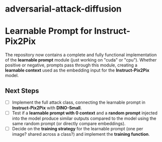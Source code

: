 # adversarial-attack-diffusion

# Learnable Prompt for Instruct-Pix2Pix

The repository now contains a complete and fully functional implementation of the **learnable prompt** module (just working on "cuda" or "cpu"). Whether positive or negative, prompts pass through this module, creating a **learnable context** used as the embedding input for the **Instruct-Pix2Pix** model.

## Next Steps

- [ ] Implement the full attack class, connecting the learnable prompt in **Instruct-Pix2Pix** with **DINO-Small**.  
- [ ] Test if a **learnable prompt with 0 context** and a **random prompt** injected into the model produce similar outputs compared to the model using the same random prompt (or directly compare embeddings).
- [ ] Decide on the **training strategy** for the learnable prompt (one per image? shared across a class?) and implement the **training function**.  